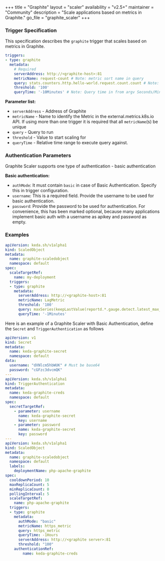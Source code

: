 +++
title = "Graphite"
layout = "scaler"
availability = "v2.5+"
maintainer = "Community"
description = "Scale applications based on metrics in Graphite."
go_file = "graphite_scaler"
+++

### Trigger Specification

This specification describes the `graphite` trigger that scales based on metrics in Graphite.

```yaml
triggers:
- type: graphite
  metadata:
    # Required
    serverAddress: http://<graphite-host>:81
    metricName: request-count # Note: metric sort name in query
    query: stats.counters.http.hello-world.request.count.count # Note: query must return a vector/scalar single element response
    threshold: '100'
    queryTime: '-10Minutes' # Note: Query time in from argv Seconds/Minutes/Hours
```
**Parameter list:**

- `serverAddress` - Address of Graphite
- `metricName` - Name to identify the Metric in the external.metrics.k8s.io API. If using more than one trigger it is required that all `metricName`(s) be unique
- `query` - Query to run
- `threshold` - Value to start scaling for
- `queryTime` - Relative time range to execute query against.

### Authentication Parameters

Graphite Scaler supports one type of authentication - basic authentication

**Basic authentication:**
- `authMode`: It must contain `basic` in case of Basic Authentication. Specify this in trigger configuration.
- `username`: This is a required field. Provide the username to be used for basic authentication.
- `password`: Provide the password to be used for authentication. For convenience, this has been marked optional, because many applications implement basic auth with a username as apikey and password as empty.

### Examples

```yaml
apiVersion: keda.sh/v1alpha1
kind: ScaledObject
metadata:
  name: graphite-scaledobject
  namespace: default
spec:
  scaleTargetRef:
    name: my-deployment
  triggers:
  - type: graphite
    metadata:
      serverAddress: http://<graphite-host>:81
      metricName: LagMetric
      threshold: '100'
      query: maxSeries(keepLastValue(reportd.*.gauge.detect.latest_max_time.value, 1))
      queryTime: '-1Minutes'
```

Here is an example of a Graphite Scaler with Basic Authentication, define the `Secret` and `TriggerAuthentication` as follows

```yaml
apiVersion: v1
kind: Secret
metadata:
  name: keda-graphite-secret
  namespace: default
data:
  username: "dXNlcm5hbWUK" # Must be base64
  password: "cGFzc3dvcmQK"
---
apiVersion: keda.sh/v1alpha1
kind: TriggerAuthentication
metadata:
  name: keda-graphite-creds
  namespace: default
spec:
  secretTargetRef:
    - parameter: username
      name: keda-graphite-secret
      key: username
    - parameter: password
      name: keda-graphite-secret
      key: password
---
apiVersion: keda.sh/v1alpha1
kind: ScaledObject
metadata:
  name: graphite-scaledobject
  namespace: default
  labels:
    deploymentName: php-apache-graphite
spec:
  cooldownPeriod: 10
  maxReplicaCount: 5
  minReplicaCount: 0
  pollingInterval: 5
  scaleTargetRef:
    name: php-apache-graphite
  triggers:
  - type: graphite
    metadata:
      authMode: "basic"
      metricName: https_metric
      query: https_metric
      queryTime: -1Hours
      serverAddress: http://<graphite server>:81
      threshold: "100"
    authenticationRef:
        name: keda-graphite-creds
```

